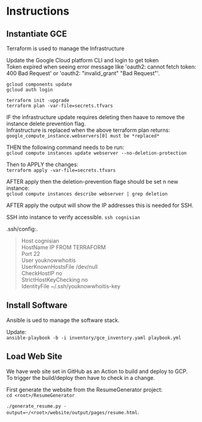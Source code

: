 # Instructions

## Instantiate GCE
Terraform is used to manage the Infrastructure  

Update the Google Cloud platform CLI and login to get token  
Token expired when seeing error message like 'oauth2: cannot fetch token: 400 Bad Request'
or 'oauth2: "invalid_grant" "Bad Request"'.  

`gcloud components update`  
`gcloud auth login`  

`terraform init -upgrade`  
`terraform plan -var-file=secrets.tfvars`  

IF the infrastructure update requires deleting then haave to remove the
instance delete prevention flag.  
Infrastructure is replaced when the above terraform plan returns:  
`google_compute_instance.webservers[0] must be *replaced*`  

THEN the following command needs to be run:  
`gcloud compute instances update webserver --no-deletion-protection`  

Then to APPLY the changes:  
`terraform apply -var-file=secrets.tfvars`  

AFTER apply then the deletion-prevention flage should be set n new instance:  
`gcloud compute instances describe webserver | grep deletion`  

AFTER apply the output will show the IP addresses this is needed
for SSH.

SSH into instance to verify accessible.
`ssh cognisian`

.ssh/config:.
> Host cognisian  
>     HostName IP  FROM TERRAFORM  
>     Port 22  
>     User youknowwhoitis  
>     UserKnownHostsFile /dev/null  
>     CheckHostIP no  
>     StrictHostKeyChecking no  
>     IdentityFile ~/.ssh/youknowwhoitis-key  

## Install Software
Ansible is ued to manage the software stack.

Update:  
`ansible-playbook -b -i inventory/gce_inventory.yaml playbook.yml`	

## Load Web Site
We have web site set in GitHub as an Action to build and deploy to GCP.  
To trigger the build/deploy then have to check in a change.  

First generate the website from the ResumeGenerator project:  
`cd <root>/ResumeGenerator`  

`./generate_resume.py -output=~/<root>/website/output/pages/resume.html`.
